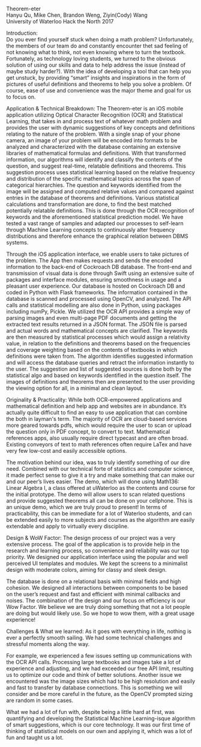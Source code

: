 Theorem-eter						
Hanyu Qu, Mike Chen, Brandon Weng, Ziyin(Cody) Wang                                    
University of Waterloo
Hack the North 2017 

Introduction: 											
Do you ever find yourself stuck when doing a math problem? Unfortunately, the members of our team do and constantly encounter thet sad feeling of not knowing what to think, not even knowing where to turn the textbook. Fortunately, as technology loving students, we turned to the obvious  solution of using our skills and data to help address the issue (instead of maybe study harder?). With the idea of developing a tool that can help you get unstuck, by providing “smart” insights and inspirations in the form of pictures of useful definitions and theorems to help you solve a problem. Of course, ease of use and convenience was the major theme and goal for us to focus on. 

Application & Technical Breakdown:
The Theorem-eter is an iOS mobile application utilizing Optical Character Recognition (OCR) and Statistical Learning, that takes in and process text of whatever math problem and provides the user with dynamic suggestions of key concepts and definitions relating to the nature of the problem.  With a single snap of your phone camera, an image of your problem will be encoded into formats to be analyzed and characterized with the database containing an extensive libraries of mathematical formulas and definitions. With that transformed information, our algorithms will identify and classify the contents of the question, and suggest real-time, relatable definitions and theorems. This suggestion process uses statistical learning based on the relative frequency and distribution of the specific mathematical topics across the span of categorical hierarchies. The question and keywords identified from the image  will be assigned and computed relative values and compared against entries in the database of theorems and definitions. Various statistical calculations and transformation are done, to find the best matched potentially relatable definitions. This is done through the OCR recognition of keywords and the aforementioned statistical prediction model. We have tested a vast range of samples and adapted our processes to self-learn through Machine Learning concepts to continuously alter frequency distributions and therefore enhance the graphical relation between DBMS systems. 

Through the iOS application interface, we enable users to take pictures of the problem. The App then makes requests and sends the encoded information to the back-end of Cockroach DB database. The front-end and transmission of visual data is done through Swift using an extensive suite of packages and interface modules, ensuring smoothness in usage and a pleasant user experience. Our database is hosted on Cockroach DB and coded in Python with Flask frameworks. The information contained in the database is scanned and processed using OpenCV, and analyzed. The API calls and statistical modelling are also done in Python, using packages including numPy, Pickle. We utilized the OCR API provides a simple way of parsing images and even multi-page PDF documents and getting the extracted text results returned in a JSON format. The JSON file is parsed and actual words and mathematical concepts are clarified. The keywords are then measured by statistical processes which would assign a relativity value, in relation to the definitions and theorems based on the frequencies and coverage weighting based on the contents of textbooks in which definitions were taken from. The algorithm identifies suggested information and will access the database queries and retract the information instantly to the user. The suggestion and list of suggested sources is done both by the statistical algo and based on keywords identified in the question itself. The images of definitions and theorems then are presented to the user providing the viewing option for all, in a minimal and clean layout.

Originality & Practicality:
While both OCR-empowered applications and mathematical definition and help app and websites are in abundance. It’s actually quite difficult to find an easy to use application that can combine the both in layman's term. 									  The majority of OCR are cloud-based services more geared towards pdfs, which would require the user to scan or upload the question only in PDF concept, to convert to text. Mathematical references apps, also usually require direct typecast and are often broad. Existing conveyors of text to math references often require LaTex and have very few low-cost and easily accessible options.

The motivation behind our idea, was to truly identify something of our dire need. Combined with our technical forte of statistics and computer science, it made perfect sense to give it a try and make something that can make our and our peer’s lives easier. The demo, which will done using Math136: Linear Algebra I, a class offered at uWaterloo as the contents and course for the initial prototype. The demo will allow users to scan related questions and provide suggested theorems all can be done on your cellphone. This is an unique demo, which we are truly proud to present! In terms of practicability, this can be immediate for a lot of Waterloo students, and can be extended  easily to more subjects and courses as the algorithm are easily extendable and apply to virtually every discipline. 

Design & WoW Factor:
The design process of our project was a very extensive process. The goal of the application is to provide help in the research and learning process, so convenience and reliability was our top priority. We designed our application interface using the popular and well perceived UI templates and modules. We kept the screens to a minimalist design with moderate colors, aiming for classy and sleek design. 		

The database is done on a relational basis with minimal fields and high cohesion. We designed all interactions between components to be based on the user’s request and fast and efficient with minimal callbacks and noises. The combination of the design and our focus on efficiency is our Wow Factor. We believe we are truly doing something that not a lot people are doing but would likely use. So we hope to wow them, with a great usage experience!

Challenges & What we learned:
As it goes with everything in life, nothing is ever a perfectly smooth sailing. We had some technical challenges and stressful moments along the way.

For example, we experienced a few issues setting up communications with the OCR API calls. Processing large textbooks and images take a lot of experience and adjusting, and we had exceeded our free API limit, resulting us to optimize our code and think of better solutions. Another issue we encountered was the image sizes which had to be high resolution and easily and fast to transfer by database connections. This is something we will consider and be more careful in the future, as the OpenCV prompted sizing are random in some cases.

What we had a lot of fun with, despite being a little hard at first, was quantifying and developing the Statistical Machine Learning-isque algorithm of smart suggestions, which is our core technology. It was our first time of thinking of statistical models on our own and applying it, which was a lot of fun and taught us a lot. 
